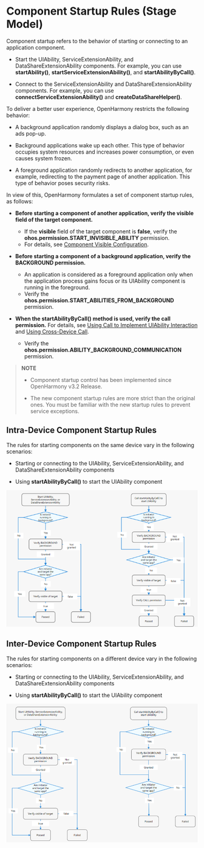 # Component Startup Rules (Stage Model)


Component startup refers to the behavior of starting or connecting to an application component.


- Start the UIAbility, ServiceExtensionAbility, and DataShareExtensionAbility components. For example, you can use **startAbility()**, **startServiceExtensionAbility()**, and **startAbilityByCall()**.

- Connect to the ServiceExtensionAbility and DataShareExtensionAbility components. For example, you can use **connectServiceExtensionAbility()** and **createDataShareHelper()**.


To deliver a better user experience, OpenHarmony restricts the following behavior:


- A background application randomly displays a dialog box, such as an ads pop-up.

- Background applications wake up each other. This type of behavior occupies system resources and increases power consumption, or even causes system frozen.

- A foreground application randomly redirects to another application, for example, redirecting to the payment page of another application. This type of behavior poses security risks.


In view of this, OpenHarmony formulates a set of component startup rules, as follows:


- **Before starting a component of another application, verify the visible field of the target component.**
  - If the **visible** field of the target component is **false**, verify the **ohos.permission.START_INVISIBLE_ABILITY** permission.
  - For details, see [Component Visible Configuration](../quick-start/module-configuration-file.md#abilities).

- **Before starting a component of a background application, verify the BACKGROUND permission.**
  - An application is considered as a foreground application only when the application process gains focus or its UIAbility component is running in the foreground.
  - Verify the **ohos.permission.START_ABILITIES_FROM_BACKGROUND** permission.

- **When the startAbilityByCall() method is used, verify the call permission.** For details, see [Using Call to Implement UIAbility Interaction](uiability-intra-device-interaction.md#using-call-to-implement-uiability-interaction) and [Using Cross-Device Call](hop-multi-device-collaboration.md#using-cross-device-call).
  - Verify the **ohos.permission.ABILITY_BACKGROUND_COMMUNICATION** permission.


> **NOTE**
>
> - Component startup control has been implemented since OpenHarmony v3.2 Release.
>
> - The new component startup rules are more strict than the original ones. You must be familiar with the new startup rules to prevent service exceptions. 


## Intra-Device Component Startup Rules

  The rules for starting components on the same device vary in the following scenarios:

- Starting or connecting to the UIAbility, ServiceExtensionAbility, and DataShareExtensionAbility components

- Using **startAbilityByCall()** to start the UIAbility component

![startup-rule](figures/component-startup-inner-stage.png)


## Inter-Device Component Startup Rules

  The rules for starting components on a different device vary in the following scenarios:

- Starting or connecting to the UIAbility, ServiceExtensionAbility, and DataShareExtensionAbility components

- Using **startAbilityByCall()** to start the UIAbility component

![component-startup-rules](figures/component-startup-inter-stage.png)

